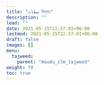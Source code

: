 ```yaml
---
title: "ﺻِﻔَﺎت সিফাত"
description: ""
lead: ""
date: 2021-05-15T22:57:01+06:00
lastmod: 2021-05-15T22:57:01+06:00
draft: false
images: []
menu: 
  tajweed:
    parent: "moudu_ilm_tajweed"
weight: 70
toc: true
---
```



